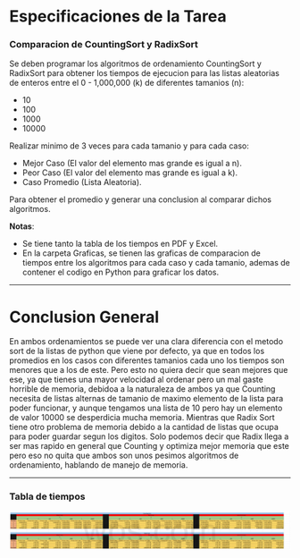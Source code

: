# Especificaciones de la Tarea
### Comparacion de CountingSort y RadixSort
Se deben programar los algoritmos de ordenamiento CountingSort y RadixSort para obtener los tiempos de ejecucion para las listas aleatorias de enteros entre el 0 - 1,000,000 (k) de diferentes tamanios (n):

- 10
- 100
- 1000
- 10000

Realizar minimo de 3 veces para cada tamanio y para cada caso:

- Mejor Caso (El valor del elemento mas grande es igual a n).
- Peor Caso (El valor del elemento mas grande es igual a k).
- Caso Promedio (Lista Aleatoria).

Para obtener el promedio y generar una conclusion al comparar dichos algoritmos.

**Notas**: 

- Se tiene tanto la tabla de los tiempos en PDF y Excel.
- En la carpeta Graficas, se tienen las graficas de comparacion de tiempos entre los algoritmos para cada caso y cada tamanio, ademas de contener el codigo en Python para graficar los datos.

---
# Conclusion General
En ambos ordenamientos se puede ver una clara diferencia con el metodo sort de la listas de python que viene por defecto, ya que en todos los promedios en los casos con diferentes tamanios cada uno los tiempos son menores que a los de este. Pero esto no quiera decir que sean mejores que ese, ya que tienes una mayor velocidad al ordenar pero un mal gaste horrible de memoria, debidoa a la naturaleza de ambos ya que Counting necesita de listas alternas de tamanio de maximo elemento de la lista para poder funcionar, y aunque tengamos una lista de 10 pero hay un elemento de valor 10000 se desperdicia mucha memoria. Mientras que Radix Sort tiene otro problema de memoria debido a la cantidad de listas que ocupa para poder guardar segun los digitos. Solo podemos decir que Radix llega a ser mas rapido en general que Counting y optimiza mejor memoria que este pero eso no quita que ambos son unos pesimos algoritmos de ordenamiento, hablando de manejo de memoria.  

---
### Tabla de tiempos
![Tabla de Tiempos](Tabla.png)
